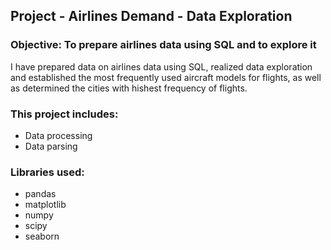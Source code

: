 ## Project - Airlines Demand  - Data Exploration 

### Objective: To prepare airlines data using SQL and to explore it

I have prepared data on airlines data using SQL, realized data exploration and 
established the most frequently used aircraft models for flights, as well as determined the cities with hishest frequency of flights.

### This project includes:

- Data processing
- Data parsing


### Libraries used:
- pandas
- matplotlib
- numpy
- scipy
- seaborn
